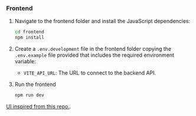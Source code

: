 
### Frontend

1. Navigate to the frontend folder and install the JavaScript dependencies:

    ```bash
    cd frontend
    npm install
    ```

2. Create a `.env.development` file in the frontend folder copying the `.env.example` file provided that includes the required environment variable:
    - `VITE_API_URL`: The URL to connect to the backend API.

3. Run the frontend

    ```bash
    npm run dev
    ```



[UI inspired from this repo.](https://codeawake.com/blog/ai-chatbot).
